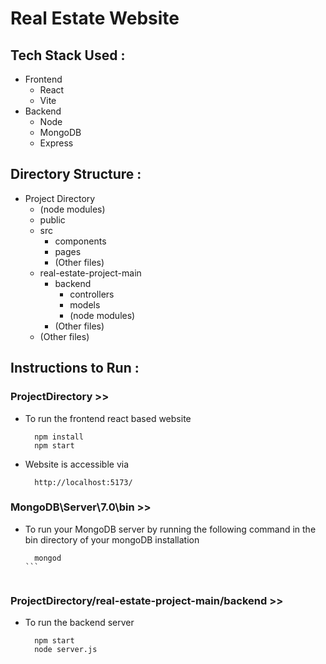 # Real Estate Website



## Tech Stack Used :

- Frontend 
  - React 
  - Vite
- Backend
  - Node
  - MongoDB
  - Express



## Directory Structure :

- Project Directory
  - (node modules)
  - public
  - src
    - components
    - pages
    - (Other files)
  - real-estate-project-main
    - backend
      - controllers
      - models
      - (node modules)
    - (Other files)
  - (Other files)



## Instructions to Run :

### ProjectDirectory >> 
- To run the frontend react based website
  ```
    npm install
    npm start
  ```

- Website is accessible via
  ```
    http://localhost:5173/
  ``` 


### MongoDB\Server\7.0\bin >> 
- To run your MongoDB server by running the following command in the bin directory of your mongoDB installation 
  ````
    mongod
  ```


### ProjectDirectory/real-estate-project-main/backend >>
- To run the backend server
  ```
    npm start
    node server.js
  ```



<!-- Note: Please ensure you have installed <code><a href="https://nodejs.org/en/download/">nodejs</a></code>

To preview and run the project on your device:
1) Open project folder in <a href="https://code.visualstudio.com/download">Visual Studio Code</a>
2) In the terminal, run `npm install`
3) Run `npm start` to view project in browser -->



